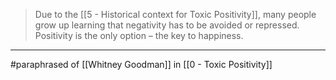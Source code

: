 > Due to the [[5 - Historical context for Toxic Positivity]], many people grow up learning that negativity has to be avoided or repressed. Positivity is the only option – the key to happiness.

---

#paraphrased  of [[Whitney Goodman]] in [[0 - Toxic Positivity]]